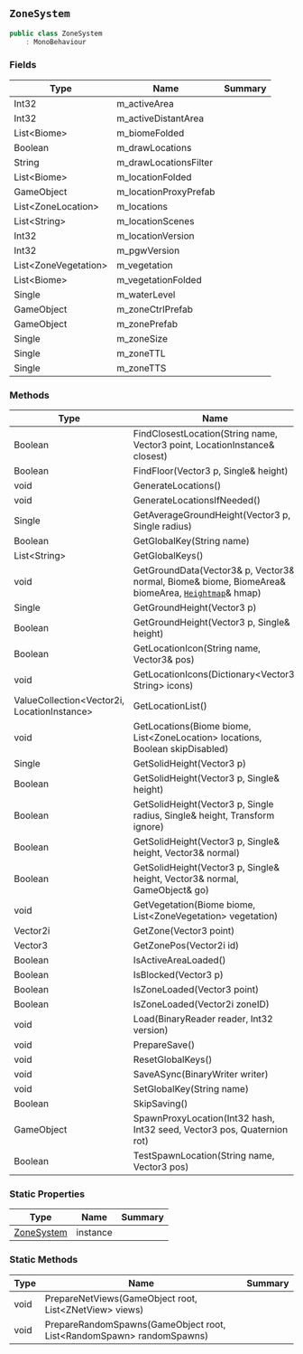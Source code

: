 ## `ZoneSystem`

```csharp
public class ZoneSystem
    : MonoBehaviour

```

### Fields

| Type | Name | Summary | 
| --- | --- | --- | 
| Int32 | m_activeArea |  | 
| Int32 | m_activeDistantArea |  | 
| List&lt;Biome&gt; | m_biomeFolded |  | 
| Boolean | m_drawLocations |  | 
| String | m_drawLocationsFilter |  | 
| List&lt;Biome&gt; | m_locationFolded |  | 
| GameObject | m_locationProxyPrefab |  | 
| List&lt;ZoneLocation&gt; | m_locations |  | 
| List&lt;String&gt; | m_locationScenes |  | 
| Int32 | m_locationVersion |  | 
| Int32 | m_pgwVersion |  | 
| List&lt;ZoneVegetation&gt; | m_vegetation |  | 
| List&lt;Biome&gt; | m_vegetationFolded |  | 
| Single | m_waterLevel |  | 
| GameObject | m_zoneCtrlPrefab |  | 
| GameObject | m_zonePrefab |  | 
| Single | m_zoneSize |  | 
| Single | m_zoneTTL |  | 
| Single | m_zoneTTS |  | 


### Methods

| Type | Name | Summary | 
| --- | --- | --- | 
| Boolean | FindClosestLocation(String name, Vector3 point, LocationInstance& closest) |  | 
| Boolean | FindFloor(Vector3 p, Single& height) |  | 
| void | GenerateLocations() |  | 
| void | GenerateLocationsIfNeeded() |  | 
| Single | GetAverageGroundHeight(Vector3 p, Single radius) |  | 
| Boolean | GetGlobalKey(String name) |  | 
| List&lt;String&gt; | GetGlobalKeys() |  | 
| void | GetGroundData(Vector3& p, Vector3& normal, Biome& biome, BiomeArea& biomeArea, [`Heightmap`](./Heightmap.md)& hmap) |  | 
| Single | GetGroundHeight(Vector3 p) |  | 
| Boolean | GetGroundHeight(Vector3 p, Single& height) |  | 
| Boolean | GetLocationIcon(String name, Vector3& pos) |  | 
| void | GetLocationIcons(Dictionary&lt;Vector3, String&gt; icons) |  | 
| ValueCollection&lt;Vector2i, LocationInstance&gt; | GetLocationList() |  | 
| void | GetLocations(Biome biome, List&lt;ZoneLocation&gt; locations, Boolean skipDisabled) |  | 
| Single | GetSolidHeight(Vector3 p) |  | 
| Boolean | GetSolidHeight(Vector3 p, Single& height) |  | 
| Boolean | GetSolidHeight(Vector3 p, Single radius, Single& height, Transform ignore) |  | 
| Boolean | GetSolidHeight(Vector3 p, Single& height, Vector3& normal) |  | 
| Boolean | GetSolidHeight(Vector3 p, Single& height, Vector3& normal, GameObject& go) |  | 
| void | GetVegetation(Biome biome, List&lt;ZoneVegetation&gt; vegetation) |  | 
| Vector2i | GetZone(Vector3 point) |  | 
| Vector3 | GetZonePos(Vector2i id) |  | 
| Boolean | IsActiveAreaLoaded() |  | 
| Boolean | IsBlocked(Vector3 p) |  | 
| Boolean | IsZoneLoaded(Vector3 point) |  | 
| Boolean | IsZoneLoaded(Vector2i zoneID) |  | 
| void | Load(BinaryReader reader, Int32 version) |  | 
| void | PrepareSave() |  | 
| void | ResetGlobalKeys() |  | 
| void | SaveASync(BinaryWriter writer) |  | 
| void | SetGlobalKey(String name) |  | 
| Boolean | SkipSaving() |  | 
| GameObject | SpawnProxyLocation(Int32 hash, Int32 seed, Vector3 pos, Quaternion rot) |  | 
| Boolean | TestSpawnLocation(String name, Vector3 pos) |  | 


### Static Properties

| Type | Name | Summary | 
| --- | --- | --- | 
| [ZoneSystem](./ZoneSystem.md) | instance |  | 


### Static Methods

| Type | Name | Summary | 
| --- | --- | --- | 
| void | PrepareNetViews(GameObject root, List&lt;ZNetView&gt; views) |  | 
| void | PrepareRandomSpawns(GameObject root, List&lt;RandomSpawn&gt; randomSpawns) |  | 



